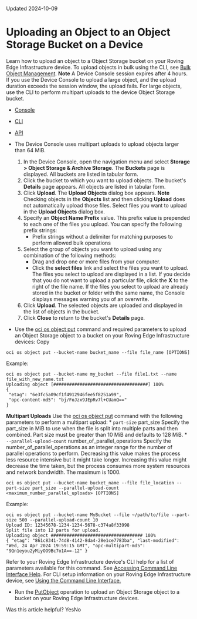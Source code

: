 Updated 2024-10-09
# Uploading an Object to an Object Storage Bucket on a Device
Learn how to upload an object to a Object Storage bucket on your Roving Edge Infrastructure device.
To upload objects in bulk using the CLI, see [Bulk Object Management](https://docs.oracle.com/en-us/iaas/Content/Rover/Object_Storage/Object/bulk_object_management.htm#top "Describes how to upload, download, and delete objects in bulk on your Roving Edge Infrastructure devices.").
**Note**
A Device Console session expires after 4 hours. If you use the Device Console to upload a large object, and the upload duration exceeds the session window, the upload fails. For large objects, use the CLI to perform multipart uploads to the device Object Storage bucket.
  * [Console](https://docs.oracle.com/en-us/iaas/Content/Rover/Object_Storage/Object/put_object.htm)
  * [CLI](https://docs.oracle.com/en-us/iaas/Content/Rover/Object_Storage/Object/put_object.htm)
  * [API](https://docs.oracle.com/en-us/iaas/Content/Rover/Object_Storage/Object/put_object.htm)


  * The Device Console uses multipart uploads to upload objects larger than 64 MiB. 
    1. In the Device Console, open the navigation menu and select **Storage > Object Storage & Archive Storage**. The **Buckets** page is displayed. All buckets are listed in tabular form.
    2. Click the bucket to which you want to upload objects. The bucket's **Details** page appears. All objects are listed in tabular form.
    3. Click **Upload**. The **Upload Objects** dialog box appears.
**Note**
Checking objects in the **Objects** list and then clicking **Upload** does not automatically upload those files. Select files you want to upload in the **Upload Objects** dialog box.
    4. Specify an **Object Name Prefix** value. This prefix value is prepended to each one of the files you upload. You can specify the following prefix strings: 
       * Prefix strings without a delimiter for matching purposes to perform allowed bulk operations
    5. Select the group of objects you want to upload using any combination of the following methods:
       * Drag and drop one or more files from your computer.
       * Click the **select files** link and select the files you want to upload.
The files you select to upload are displayed in a list. If you decide that you do not want to upload a particular file, click the **X** to the right of the file name. 
If the files you select to upload are already stored in the bucket or folder with the same name, the Console displays messages warning you of an overwrite.
    6. Click **Upload**. The selected objects are uploaded and displayed in the list of objects in the bucket.
    7. Click **Close** to return to the bucket's **Details** page.
  * Use the [oci os object put](https://docs.oracle.com/iaas/tools/oci-cli/latest/oci_cli_docs/cmdref/os/object/put.html) command and required parameters to upload an Object Storage object to a bucket on your Roving Edge Infrastructure devices:
Copy
```
oci os object put --bucket-name bucket_name --file file_name [OPTIONS]
```

Example:
```
oci os object put --bucket-name my_bucket --file file1.txt --name file_with_new_name.txt
Uploading object [####################################] 100%
{
 "etag": "6e3fc5a09cf1f4912946fee5f8251a99",
 "opc-content-md5": "bj/FoJzx9JEpRv7l+CUamQ=="
}
```

**Multipart Uploads**
Use the [oci os object put](https://docs.oracle.com/iaas/tools/oci-cli/latest/oci_cli_docs/cmdref/os/object/put.html) command with the following parameters to perform a multipart upload:
    * `part-size` part_size
Specify the part_size in MiB to use when the file is split into multiple parts and then combined. Part size must be greater than 10 MiB and defaults to 128 MiB.
    * `--parallel-upload-count` number_of_parallel_operations
Specify the number_of_parallel_operations as an integer range for the number of parallel operations to perform. Decreasing this value makes the process less resource intensive but it might take longer. Increasing this value might decrease the time taken, but the process consumes more system resources and network bandwidth. The maximum is 1000.
```
oci os object put --bucket-name bucket_name --file file_location --part-size part_size --parallel-upload-count <maximum_number_parallel_uploads> [OPTIONS]
```

Example:
```
oci os object put --bucket-name MyBucket --file ~/path/to/file --part-size 500 --parallel-upload-count 10 
Upload ID: 12345678-1234-1234-5678-c374a8f33998
Split file into 12 parts for upload.
Uploading object ################################### 100%
{ "etag": "861c8341-74d8-4142-8da4-28e1ce7783ba", "last-modified": "Wed, 24 Apr 2024 19:59:15 GMT", "opc-multipart-md5": "9Qn1eyou2yMiyOO9Bc7o1A==-12" }
```

Refer to your Roving Edge Infrastructure device's CLI help for a list of parameters available for this command. See [Accessing Command Line Interface Help](https://docs.oracle.com/en-us/iaas/Content/Rover/Access/cli_install.htm#CLIAccessHelp).
For CLI setup information on your Roving Edge Infrastructure device, see [Using the Command Line Interface.](https://docs.oracle.com/en-us/iaas/Content/Rover/Access/cli_install.htm#CLI "Describes how to use the Command Line Interface to access a a Roving Edge Infrastructure device.")
  * Run the [PutObject](https://docs.oracle.com/iaas/api/#/en/objectstorage/latest/Object/PutObject) operation to upload an Object Storage object to a bucket on your Roving Edge Infrastructure devices.


Was this article helpful?
YesNo

